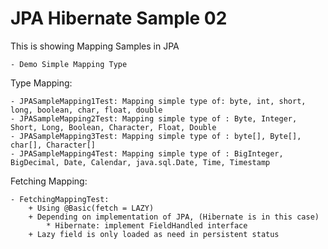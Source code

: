 # JPA Hibernate Sample 02

This is showing Mapping Samples in JPA

    - Demo Simple Mapping Type
   
Type Mapping:

    - JPASampleMapping1Test: Mapping simple type of: byte, int, short, long, boolean, char, float, double
    - JPASampleMapping2Test: Mapping simple type of : Byte, Integer, Short, Long, Boolean, Character, Float, Double 
    - JPASampleMapping3Test: Mapping simple type of : byte[], Byte[], char[], Character[] 
    - JPASampleMapping4Test: Mapping simple type of : BigInteger, BigDecimal, Date, Calendar, java.sql.Date, Time, Timestamp 

Fetching Mapping: 

    - FetchingMappingTest: 
        + Using @Basic(fetch = LAZY) 
        + Depending on implementation of JPA, (Hibernate is in this case) 
            * Hibernate: implement FieldHandled interface 
        + Lazy field is only loaded as need in persistent status 
